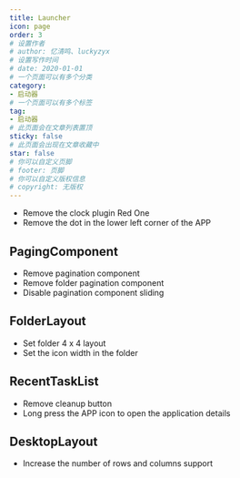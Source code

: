 ```yaml
---
title: Launcher
icon: page
order: 3
# 设置作者
# author: 忆清鸣、luckyzyx
# 设置写作时间
# date: 2020-01-01
# 一个页面可以有多个分类
category:
- 启动器
# 一个页面可以有多个标签
tag:
- 启动器
# 此页面会在文章列表置顶
sticky: false
# 此页面会出现在文章收藏中
star: false
# 你可以自定义页脚
# footer: 页脚
# 你可以自定义版权信息
# copyright: 无版权
---
```


- Remove the clock plugin Red One
- Remove the dot in the lower left corner of the APP

## PagingComponent

- Remove pagination component
- Remove folder pagination component
- Disable pagination component sliding

## FolderLayout

- Set folder 4 x 4 layout
- Set the icon width in the folder

## RecentTaskList

- Remove cleanup button
- Long press the APP icon to open the application details

## DesktopLayout

- Increase the number of rows and columns support